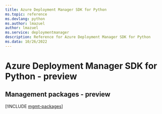 ```yaml
---
title: Azure Deployment Manager SDK for Python
ms.topic: reference
ms.devlang: python
ms.author: lmazuel
author: lmazuel
ms.service: deploymentmanager
description: Reference for Azure Deployment Manager SDK for Python
ms.data: 10/26/2022
---
```

# Azure Deployment Manager SDK for Python - preview

## Management packages - preview
[!INCLUDE [mgmt-packages](deployment-manager-mgmt-index.md)]
